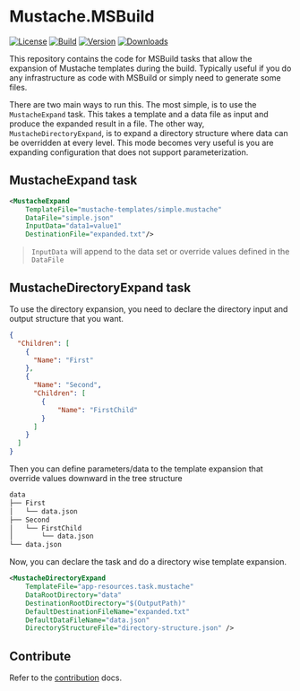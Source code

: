 # Mustache.MSBuild

[![License](https://img.shields.io/github/license/oyvindh/Mustache.MSBuild.svg?color=blue)](https://github.com/oyvindh/Mustache.MSBuild/blob/main/LICENSE)
[![Build](https://github.com/oyvindh/Mustache.MSBuild/workflows/.NET%20Core/badge.svg?branch=main)](https://github.com/oyvindh/Mustache.MSBuild/actions)
[![Version](https://img.shields.io/nuget/v/Hic.Mustache.MSBuild.svg?color=royalblue)](https://www.nuget.org/packages/Mustache.MSBuild)
[![Downloads](https://img.shields.io/nuget/dt/Hic.Mustache.MSBuild.svg?color=green)](https://www.nuget.org/packages/Hic.Mustache.MSBuild)

This repository contains the code for MSBuild tasks that allow the expansion of Mustache templates during the build. Typically useful if you do any infrastructure as code with MSBuild or simply need to generate some files.

There are two main ways to run this. The most simple, is to use the `MustacheExpand` task. This takes a template and a data file as input and produce the expanded result in a file. The other way, `MustacheDirectoryExpand`, is to expand a directory structure where data can be overridden at every level. This mode becomes very useful is you are expanding configuration that does not support parameterization.

## MustacheExpand task

```xml
<MustacheExpand
    TemplateFile="mustache-templates/simple.mustache"
    DataFile="simple.json"
    InputData="data1=value1"
    DestinationFile="expanded.txt"/>
```

> `InputData` will append to the data set or override values defined in the `DataFile`

## MustacheDirectoryExpand task

To use the directory expansion, you need to declare the directory input and output structure that you want.

```json
{
  "Children": [
    {
      "Name": "First"
    },
    {
      "Name": "Second",
      "Children": [
        {
            "Name": "FirstChild"
        }
      ]
    }
  ]
}
```

Then you can define parameters/data to the template expansion that override values downward in the tree structure

```txt
data
├── First
│   └── data.json
├── Second
│   └── FirstChild
│       └── data.json
└── data.json
```

Now, you can declare the task and do a directory wise template expansion.

```xml
<MustacheDirectoryExpand
    TemplateFile="app-resources.task.mustache"
    DataRootDirectory="data"
    DestinationRootDirectory="$(OutputPath)"
    DefaultDestinationFileName="expanded.txt"
    DefaultDataFileName="data.json"
    DirectoryStructureFile="directory-structure.json" />
```

## Contribute

Refer to the [contribution](CONTRIBUTE.md) docs.
